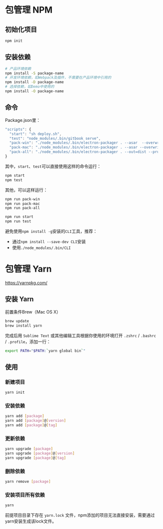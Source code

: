 # 包管理 NPM

## 初始化项目

```bash
npm init
```

## 安装依赖

```bash
# 产品环境依赖
npm install -S package-name
# 开发环境依赖，如Webpack及插件，不需要在产品环境中引用的
npm install -D package-name
# 选择依赖，如Demo中使用的
npm install -O package-name
```

## 命令

Package.json里：

```js
"scripts": {
  "start": "sh deploy.sh",
  "test": "node_modules/.bin/gitbook serve",
  "pack-win": "./node_modules/.bin/electron-packager . --asar  --overwrite --platform=win32 --arch=ia32 --prune=true --out=out --version-string.CompanyName='GitHub, Inc.'  --ignore=node_modules",
  "pack-mac": "./node_modules/.bin/electron-packager . --asar --overwrite --platform=darwin --arch=x64 --prune=true --out=out  --ignore=node_modules",
  "pack-all": "./node_modules/.bin/electron-packager . --out=dist --prune --asar --overwrite --all"
}
```

其中，`start`、`test`可以直接使用这样的命令运行：

```bash
npm start
npm test
```

其他，可以这样运行：

```bash
npm run pack-win
npm run pack-mac
npm run pack-all

npm run start
npm run test
```

避免使用`npm install -g`安装的`CLI`工具，推荐：

* 通过`npm install --save-dev CLI`安装
* 使用`./node_modules/.bin/CLI`

# 包管理 Yarn

<https://yarnpkg.com/>

## 安装 Yarn

前置条件Brew（Mac OS X）


```bash
brew update
brew install yarn
```

完成后用 `Sublime Text` 或其他编辑工具根据你使用的环境打开 `.zshrc` / `.bashrc` / `.profile`，添加一行：

```bash
export PATH="$PATH:`yarn global bin`"
```

## 使用

### 新建项目

```bash
yarn init
```

### 安装依赖

```bash
yarn add [package]
yarn add [package]@[version]
yarn add [package]@[tag]
```

### 更新依赖

```bash
yarn upgrade [package]
yarn upgrade [package]@[version]
yarn upgrade [package]@[tag]
```

### 删除依赖

```bash
yarn remove [package]
```

### 安装项目所有依赖

```bash
yarn
```

前提项目目录下存在 `yarn.lock` 文件，npm添加的项目无法直接安装，需要通过yarn安装生成该lock文件。
